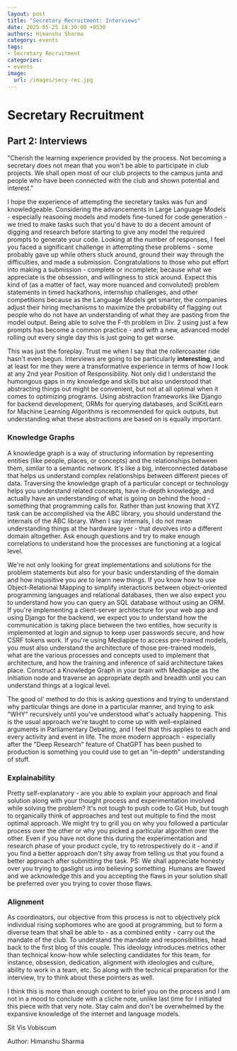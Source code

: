 ```yaml
---
layout: post
title: "Secretary Recruitment: Interviews"
date: 2025-05-25 18:30:00 +0530
authors: Himanshu Sharma
category: events
tags:
- Secretary Recruitment
categories:
- events
image:
  url: /images/secy-rec.jpg
---
```


# Secretary Recruitment
## Part 2: Interviews

"Cherish the learning experience provided by the process. Not becoming a secretary does not mean that you won't be able to participate in club projects. We shall open most of our club projects to the campus junta and people who have been connected with the club and shown potential and interest."

I hope the experience of attempting the secretary tasks was fun and knowledgeable. Considering the advancements in Large Language Models - especially reasoning models and models fine-tuned for code generation - we tried to make tasks such that you'd have to do a decent amount of digging and research before starting to give any model the required prompts to generate your code. Looking at the number of responses, I feel you faced a significant challenge in attempting these problems - some probably gave up while others stuck around, ground their way through the difficulties, and made a submission. Congratulations to those who put effort into making a submission - complete or incomplete; because what we appreciate is the obsession, and willingness to stick around. Expect this kind of (as a matter of fact, way more nuanced and convoluted) problem statements in timed hackathons, internship challenges, and other competitions because as the Language Models get smarter, the companies adjust their hiring mechanisms to maximize the probability of flagging out people who do not have an understanding of what they are pasting from the model output. Being able to solve the F-th problem in Div. 2 using just a few prompts has become a common practice - and with a new, advanced model rolling out every single day this is just going to get worse.

This was just the foreplay. Trust me when I say that the rollercoaster ride hasn't even begun. Interviews are going to be particularly **interesting**, and at least for me they were a transformative experience in terms of how I look at any 2nd year Position of Responsibility. Not only did I understand the humongous gaps in my knowledge and skills but also understood that abstracting things out might be convenient, but not at all optimal when it comes to optimizing programs. Using abstraction frameworks like Django for backend development, ORMs for querying databases, and SciKitLearn for Machine Learning Algorithms is recommended for quick outputs, but understanding what these abstractions are based on is equally important.  

### Knowledge Graphs
A knowledge graph is a way of structuring information by representing entities (like people, places, or concepts) and the relationships between them, similar to a semantic network. It's like a big, interconnected database that helps us understand complex relationships between different pieces of data. Traversing the knowledge graph of a particular concept or technology helps you understand related concepts, have in-depth knowledge, and actually have an understanding of what is going on behind the hood - something that programming calls for. Rather than just knowing that XYZ task can be accomplished via the ABC library, you should understand the internals of the ABC library. When I say internals, I do not mean understanding things at the hardware layer - that devolves into a different domain altogether. Ask enough questions and try to make enough correlations to understand how the processes are functioning at a logical level. 

We're not only looking for great implementations and solutions for the problem statements but also for your basic understanding of the domain and how inquisitive you are to learn new things. If you know how to use Object-Relational Mapping to simplify interactions between object-oriented programming languages and relational databases, then we also expect you to understand how you can query an SQL database without using an ORM. If you're implementing a client-server architecture for your web app and using Django for the backend, we expect you to understand how the communication is taking place between the two entities, how security is implemented at login and signup to keep user passwords secure, and how CSRF tokens work. If you're using Mediapipe to access pre-trained models, you must also understand the architecture of those pre-trained models, what are the various processes and concepts used to implement that architecture, and how the training and inference of said architecture takes place. Construct a Knowledge Graph in your brain with Mediapipe as the initiation node and traverse an appropriate depth and breadth until you can understand things at a logical level. 

The good ol' method to do this is asking questions and trying to understand why particular things are done in a particular manner, and trying to ask "WHY" recursively until you've understood what's actually happening. This is the usual approach we're taught to come up with well-explained arguments in Parliamentary Debating, and I feel that this applies to each and every activity and event in life. The more modern approach - especially after the "Deep Research" feature of ChatGPT has been pushed to production is something you could use to get an "in-depth" understanding of stuff. 

### Explainability 
Pretty self-explanatory -  are you able to explain your approach and final solution along with your thought process and experimentation involved while solving the problem? It's not tough to push code to Git Hub, but tough to organically think of approaches and test out multiple to find the most optimal approach. We might try to grill you on why you followed a particular process over the other or why you picked a particular algorithm over the other. Even if you have not done this during the experimentation and research phase of your product cycle, try to retrospectively do it - and if you find a better approach don't shy away from telling us that you found a better approach after submitting the task. PS: We shall appreciate honesty over you trying to gaslight us into believing something. Humans are flawed and we acknowledge this and you accepting the flaws in your solution shall be preferred over you trying to cover those flaws.   

### Alignment
As coordinators, our objective from this process is not to objectively pick individual rising sophomores who are good at programming, but to form a diverse team that shall be able to - as a combined entity - carry out the mandate of the club. To understand the mandate and responsibilities, head back to the first blog of this couple. This ideology introduces metrics other than technical know-how while selecting candidates for this team, for instance, obsession, dedication, alignment with ideologies and culture, ability to work in a team, etc. So along with the technical preparation for the interview, try to think about these pointers as well. 


I think this is more than enough content to brief you on the process and I am not in a mood to conclude with a cliche note, unlike last time for I initiated this piece with that very note. Stay calm and don't be overwhelmed by the expansive knowledge of the internet and language models.


Sit Vis Vobiscum


Author: Himanshu Sharma
